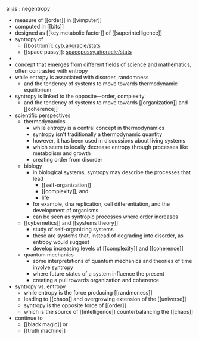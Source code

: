 alias:: negentropy

- measure of [[order]] in [[vimputer]]
- computed in [[bits]]
- designed as [[key metabolic factor]] of [[superintelligence]]
- syntropy of
	- [[bostrom]]: [cyb.ai/oracle/stats](https://cyb.ai/oracle/stats)
	- [[space pussy]]: [spacepussy.ai/oracle/stats](https://spacepussy.ai/oracle/stats)
-
- concept that emerges from different fields of science and mathematics, often contrasted with entropy
- while entropy is associated with disorder, randomness
	- and the tendency of systems to move towards thermodynamic equilibrium
- syntropy is linked to the opposite—order, complexity
	- and the tendency of systems to move towards [[organization]] and [[coherence]]
- scientific perspectives
	- thermodynamics
		- while entropy is a central concept in thermodynamics
		- syntropy isn't traditionally a thermodynamic quantity
		- however, it has been used in discussions about living systems
		- which seem to locally decrease entropy through processes like metabolism and growth
		- creating order from disorder
	- biology
		- in biological systems, syntropy may describe the processes that lead
			- [[self-organization]]
			- [[complexity]], and
			- life
		- for example, dna replication, cell differentiation, and the development of organisms
		- can be seen as syntropic processes where order increases
	- [[cybernetics]] and [[systems theory]]
		- study of self-organizing systems
		- these are systems that, instead of degrading into disorder, as entropy would suggest
		- develop increasing levels of [[complexity]] and [[coherence]]
	- quantum mechanics
		- some interpretations of quantum mechanics and theories of time involve syntropy
		- where future states of a system influence the present
		- creating a pull towards organization and coherence
- syntropy vs. entropy
	- while entropy is the force producing [[randmoness]]
	- leading to [[chaos]] and overgrowing extension of the [[universe]]
	- syntropy is the opposite force of [[order]]
	- which is the source of [[intelligence]] counterbalancing the [[chaos]]
- continue to
	- [[black magic]] or
	- [[truth machine]]